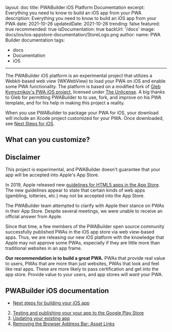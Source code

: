 layout: doc
title: PWABuilder iOS Platform Documentation
excerpt: Everything you need to know to build an iOS app from your PWA
description: Everything you need to know to build an iOS app from your PWA
date: 2021-10-26
updatedDate: 2021-10-26
trending: false
featured: true
recommended: true
isDocumentation: true
backUrl: '/docs'
image: docs/ios/ios-appstore-documentation/StoreLogo.png
author:
  name: PWA Builder documentation
tags:
  - docs
  - Documentation
  - iOS
---
The PWABuilder iOS platform is an experimental project that utilizes a Webkit-based web view (WKWebView) to load your PWA on iOS and enable some PWA functionality. The platform is based on a modified fork of [Gleb Kymyznikov's PWA iOS project](https://github.com/khmyznikov/pwa-install/), licensed under [The Unlicense](https://unlicense.org/). A big thanks to Gleb for permitting PWABuilder to to use, fork, and improve on his PWA template, and for his help in making this project a reality.

When you use PWABuilder to package your PWA for iOS, your download will include an Xcode project customized for your PWA. Once downloaded, see [Next Steps for iOS](../next-steps).

## What can you customize?

## Disclaimer

This project is experimental, and PWABuilder doesn't guarantee that your app will be accepted into Apple's App Store.

In 2019, Apple released new [guidelines for HTML5 apps in the App Store](https://developer.apple.com/news/?id=09062019b). The new guidelines appear to state that certain kinds of web apps (gambling, lotteries, etc.) may not be accepted into the App Store.

The PWABuilder team attempted to clarify with Apple their stance on PWAs in their App Store. Despite several meetings, we were unable to receive an official answer from Apple.

Since that time, a few members of the PWABuilder open source community successfully published PWAs in the iOS app store via web view-based apps. Thus, we are releasing our new iOS platform with the knowledge that Apple may not approve some PWAs, especially if they are little more than traditional websites in an app frame.

**Our recommendation is to build a great PWA.** PWAs that provide real value to users, PWAs that are more than just websites, PWAs that look and feel like real apps. These are more likely to pass certification and get into the app store. Provide value to your users, and app stores will _want_ your PWA.

## PWABuilder iOS documentation

- [Next steps for building your iOS app](/../docs/generating-your-android-package)
2. [Testing and publishing your your app to the Google Play Store](/docs/testing-and-publishing-your-android-pwa-to-the-google-play-store)
3. [Updating your existing app](/docs/updating-your-existing-app)
4. [Removing the Browser Address Bar: Asset Links](/docs/removing-the-browser-address-bar)